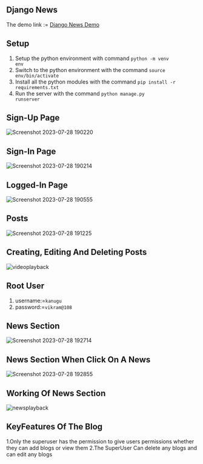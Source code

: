 
## Django News

The demo link := [Django News Demo](http://rajeshgowd.pythonanywhere.com/)

## Setup

1. Setup the python environment with command <code>python -m venv env</code>
2. Switch to the python environment with the command <code>source env/bin/activate</code>
3. Install all the python modules with the command <code>pip install -r requirements.txt</code>
4. Run the server with the command <code>python manage.py runserver</code>

## Sign-Up Page
![Screenshot 2023-07-28 190220](https://github.com/rajesh604/django_blog/assets/77529419/40271540-bab6-4967-981a-e6dbec5489ca)

## Sign-In Page
![Screenshot 2023-07-28 190214](https://github.com/rajesh604/django_blog/assets/77529419/9224cb86-1eb2-414d-b7f8-6394cc016927)

## Logged-In Page
![Screenshot 2023-07-28 190555](https://github.com/rajesh604/django_blog/assets/77529419/26487e54-8680-406c-b7b8-ef72644a8785)

## Posts
![Screenshot 2023-07-28 191225](https://github.com/rajesh604/django_blog/assets/77529419/63635b84-52f8-42a2-bc6f-fa42367d59ed)

## Creating, Editing And Deleting Posts
![videoplayback](https://github.com/rajesh604/django_blog/assets/77529419/ecccd385-4670-4b1d-866f-7fbb1ffbec72)

## Root User 
1. username:=<code>kanugu</code>
2. password:=<code>vikram@108</code>

## News Section
![Screenshot 2023-07-28 192714](https://github.com/rajesh604/django_blog/assets/77529419/f6678cf7-a8c6-413e-9c4c-b3c840e64fc5)

## News Section When Click On A News
![Screenshot 2023-07-28 192855](https://github.com/rajesh604/django_blog/assets/77529419/4b7a7f7f-b569-499c-b240-909b7ba3e5b9)

## Working Of News Section
![newsplayback](https://github.com/rajesh604/django_blog/assets/77529419/da0424b0-bee2-4ce4-be31-52854a653259)

## KeyFeatures Of The Blog
1.Only the superuser has the permission to give users permissions whether they can add blogs or view them
2.The SuperUser Can delete any blogs and can edit any blogs
